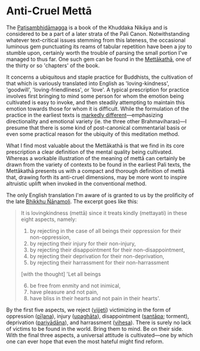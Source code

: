 # Anti-Cruel Mettā

The [Paṭisambhidāmagga](https://en.wikipedia.org/wiki/Pa%E1%B9%ADisambhid%C4%81magga) is a book of the Khuddaka Nikāya and is considered to be a part of a later strata of the Pali Canon. Notwithstanding whatever text-critical issues stemming from this lateness, the occasional luminous gem punctuating its reams of tabular repetition have been a joy to stumble upon, certainly worth the trouble of parsing the small portion I've managed to thus far. One such gem can be found in the [Mettākathā](https://suttacentral.net/ps2.4/), one of the thirty or so 'chapters' of the book.

It concerns a ubiquitous and staple practice for Buddhists, the cultivation of that which is variously translated into English as 'loving-kindness', 'goodwill', 'loving-friendliness', or 'love'. A typical prescription for practice involves first bringing to mind some person for whom the emotion being cultivated is easy to invoke, and then steadily attempting to maintain this emotion towards those for whom it is difficult. While the formulation of the practice in the earliest texts is [markedly different](https://suttacentral.net/dn13/en/sujato#dn13:76.1)—emphasizing directionality and emotional variety (ie. the three other Brahmaviharas)—I presume that there is some kind of post-canonical commentarial basis or even some practical reason for the ubiquity of this meditation method.

What I find most valuable about the Mettākathā is that we find in its core prescription a clear definition of the mental quality being cultivated. Whereas a workable illustration of the meaning of mettā can certainly be drawn from the variety of contexts to be found in the earliest Pali texts, the Mettākathā presents us with a compact and thorough definition of mettā that, drawing forth its anti-cruel dimensions, may be more wont to inspire altruistic uplift when invoked in the conventional method.

The only English translation I'm aware of is granted to us by the prolificity of the late [Bhikkhu Ñāṇamoli](https://en.wikipedia.org/wiki/%C3%91%C4%81%E1%B9%87amoli_Bhikkhu). The excerpt goes like this:

> It is lovingkindness (mettā) since it treats kindly (mettayati) in these eight aspects, namely: 
> 1. by rejecting in the case of all beings their oppression for their non-oppression, 
> 2. by rejecting their injury for their non-injury, 
> 3. by rejecting their disappointment for their non-disappointment,
> 4. by rejecting their deprivation for their non-deprivation, 
> 5. by rejecting their harrassment for their non-harrassment 
>
> [with the thought] 'Let all beings
>
> 6. be free from enmity and not inimical, 
> 7. have pleasure and not pain, 
> 8. have bliss in their hearts and not pain in their hearts'. 

By the first five aspects, we reject ([vijjeti](https://suttacentral.net/define/vajjati)) victimizing in the form of oppression ([pīḷana](https://suttacentral.net/define/pīḷana)), injury ([upaghāta](https://suttacentral.net/define/upaghāta)), disappointment ([santāpa](https://suttacentral.net/define/santāpa); torment), deprivation ([pariyādāna](https://suttacentral.net/define/pariyādāna)), and harrassment ([vihesa](https://suttacentral.net/define/vihesā)). There is surely no lack of victims to be found in the world. Bring them to mind. Be on their side. With the final three aspects, a universal attitude is cultivated—one by which one can ever hope that even the most hateful might find reform.
